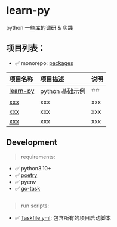 # learn-py

python 一些库的调研 & 实践

## 项目列表：

- ✅️ monorepo: [packages](./packages/)

[//]: # (y23m01p01-xxx 项目编号规则) 


| 项目名称                            | 项目描述        | 说明   |  
|:--------------------------------|:------------|:-----| 
| [learn-py](./packages/learn-py) | python 基础示例 | ⭐️⭐️ |
| [xxx]()                         | xxx         | xxx  |
| [xxx]()                         | xxx         | xxx  |
| [xxx]()                         | xxx         | xxx  |



## Development

> requirements:

- ✅️ python3.10+
- ✅️ [poetry](https://python-poetry.org/docs/)
- ✅️ pyenv
- ✅️ [go-task](https://taskfile.dev/#/installation)

```bash

```

> run scripts:

- ✅️ [Taskfile.yml](./Taskfile.yml): 包含所有的项目启动脚本

